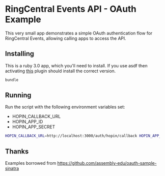 # RingCentral Events API - OAuth Example

This very small app demonstrates a simple OAuth authentication flow for RingCentral Events, allowing calling apps to access the API.

## Installing

This is a ruby 3.0 app, which you'll need to install. If you use asdf then
activating [this](https://github.com/asdf-vm/asdf-ruby) plugin should install
the correct version.

```bash
bundle
```

## Running

Run the script with the following environment variables set:
 - HOPIN_CALLBACK_URL
 - HOPIN_APP_ID
 - HOPIN_APP_SECRET

```bash
HOPIN_CALLBACK_URL=http://localhost:3000/auth/hopin/callback HOPIN_APP_ID={your client id} HOPIN_APP_SECRET={your app secret} bundle exec rackup -p3000
```

## Thanks

Examples borrowed from https://github.com/assembly-edu/oauth-sample-sinatra
